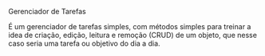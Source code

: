 Gerenciador de Tarefas

É um gerenciador de tarefas simples, com métodos simples para treinar a idea de criação, edição, leitura e remoção (CRUD) de um objeto, que nesse caso seria uma tarefa ou objetivo do dia a dia. 
